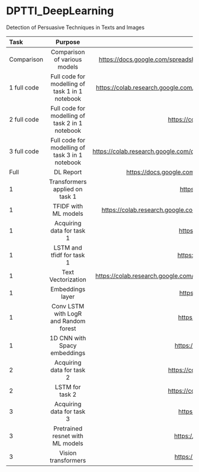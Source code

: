 # DPTTI_DeepLearning
Detection of Persuasive Techniques in Texts and Images


| Task  | Purpose  | Notebook Link |
| :------------ |:---------------:| -----:|
| Comparison       | Comparison of various models | https://docs.google.com/spreadsheets/d/1jeUZLGC1_-tV8i0FMSfF44O67yhQcPaRw3OtexexHDc/edit#gid=0 |
| 1 full code      | Full code for modelling of task 1 in 1 notebook | https://colab.research.google.com/drive/1yqe6R8cZMcSP3rbuOqF9bzrFX8TO4UCB#scrollTo=21-uMAr2dfaE |
| 2 full code      | Full code for modelling of task 2 in 1 notebook | https://colab.research.google.com/drive/1Rz_zZSFhxT-VX1IpkMN8-KGM8gunOCqV |
| 3 full code      | Full code for modelling of task 3 in 1 notebook | https://colab.research.google.com/drive/1PY6Q0ascApW6_SBw9gGY3MGthhchNo4Z#scrollTo=ta9mvgkBfOTH |
| Full             | DL Report       |  https://docs.google.com/document/d/1Uwj0UIKNOqRLqZ4TrzXh7OkhQefo2iLLwfEmHEgHegM/edit |
| 1      | Transformers applied on task 1 | https://colab.research.google.com/drive/1I5mly3QgkLJ8z3T21B2frY4cpJVaigvr |
| 1      | TFIDF with ML models        |   https://colab.research.google.com/drive/1S4ELUxJ80di4VJGcnawis6UeQSbzPvio#scrollTo=sSV_cqmL5U-V |
| 1      | Acquiring data for task 1        |   https://colab.research.google.com/drive/1rPMjwdls5j9rElxrOq5opub4REKJoHUA |
| 1      | LSTM and tfidf for task 1        |   https://colab.research.google.com/drive/1LAXhaOmPay2x2UiKflTkbbaA-cI79XiT |
| 1      | Text Vectorization        |   https://colab.research.google.com/drive/1F9I1YUfMtwyswoDnN7ynmp-tkOoi_AD9#scrollTo=HRmXYgA9p8Eb |
| 1      | Embeddings layer        |   https://colab.research.google.com/drive/11jPES_PGOhpaqPIYS7ijdIRskJDMeZLh |
| 1      | Conv LSTM with LogR and Random forest        |   https://colab.research.google.com/drive/1CQk-V-PkrY_-pnDL-k2fBPJuxodZIZIn |
| 1      | 1D CNN with Spacy embeddings        |   https://colab.research.google.com/drive/1b_bN92bGHuwRLLBVOqTIW2aEoz0ljixR |
| 2      | Acquiring data for task 2        |   https://colab.research.google.com/drive/1j5mZnu3D8bA-C_pksOA3_0Hg-Umu_LmT |
| 2      | LSTM for task 2        |   https://colab.research.google.com/drive/1Rz_zZSFhxT-VX1IpkMN8-KGM8gunOCqV |
| 3      | Acquiring data for task 3        |   https://colab.research.google.com/drive/1xHotf1VptCt-6IpG-ZnisCS5UvOsY6vg |
| 3      | Pretrained resnet with ML models        |   https://colab.research.google.com/drive/17lbihR2eB4dUO4EG6k8t2BJCFQx9y_Cp |
| 3      | Vision transformers       |   https://colab.research.google.com/drive/15CRs42k-De249ij6hQvJBKfsQ6F7gSdz |




